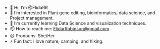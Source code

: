 - 👋 Hi, I’m @ElidaRR
- 👀 I’m interested in Plant gene editing, bioinformatics, data science, and Project management.
- 🌱 I’m currently learning Data Science and visualization techniques.
- 📫 How to reach me: ElidarRobinson@gmail.com
- 😄 Pronouns: She/Her
- ⚡ Fun fact: I love nature, camping, and hiking.

